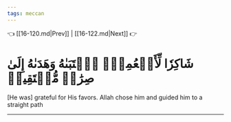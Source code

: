 ```yaml
---
tags: meccan
---
```


👈 [[16-120.md|Prev]] | [[16-122.md|Next]] 👉

# شَاكِرٗا لِّأَنۡعُمِهِۚ ٱجۡتَبَىٰهُ وَهَدَىٰهُ إِلَىٰ صِرَٰطٖ مُّسۡتَقِيمٖ

[He was] grateful for His favors. Allah chose him and guided him to a straight path

---

